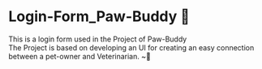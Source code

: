 # Login-Form_Paw-Buddy 🐯
This is a login form used in the Project of Paw-Buddy 
<br>
The Project is based on developing an UI for creating an easy connection between a pet-owner and Veterinarian.
~🐾
